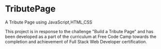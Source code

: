 # TributePage
A Tribute Page using JavaScript,HTML,CSS

This project is in response to the challenge "Build a Tribute Page" and has been developed as a part of the curriculum at Free Code Camp towards the completion and achievement of Full Stack Web Developer certification.
